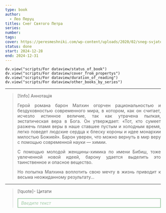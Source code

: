 ```yaml
---
type: book
author:
  - Лео Перуц
titles: Снег Святого Петра
series:
number:
tags:
cover: https://peresmeshniki.com/wp-content/uploads/2020/02/sneg-svjatogo-petra.jpg
status: done
start: 2024-12-28
end: 2024-12-31
---
```

```dataviewjs
dv.view("scripts/For dataview/status_of_book")
dv.view("scripts/For dataview/cover_from_propertys")
dv.view("scripts/For dataview/duration_of_reading")
dv.view("scripts/For dataview/other_books_by_series")
```
---

>[!info] Аннотація
> <p align="justify">Герой романа барон Малхин огорчен рациональностью и бездуховностью современного мира, в котором, как он считает, исчезло истинное величие, так как утрачена пылкая, экстатическая вера в Бога. Он утверждает: «Тот, кто сумеет разжечь пламя веры в наше ставшее пустым и холодным время, легко поведет людские сердца к блеску короны и идее монархии милостью Божией». Барон уверен, что можно вернуть в мир веру с помощью современной науки — химии.</p>
> <p align="justify">С помощью молодой женщины-химика по имени Бибиш, тоже увлеченной новой идеей, барону удается выделить это таинственное и опасное вещество.</p>
> <p align="justify">Но попытка Малхина воплотить свою мечту в жизнь приводит к весьма неожиданному результату...</p>

---

>[!quote]- Цитати
><div align="justify" style="border: 2px solid #A0CAA6; padding: 5px 10px 5px 10px; font-style: italic; color: #A0CAA6 ">Введите текст</div>